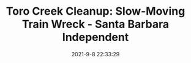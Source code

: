 ---
"title": "Toro Creek Cleanup: Slow-Moving Train Wreck - Santa Barbara Independent"
"date": "2021-9-8 22:33:29"
"feed_name": "GOOGLENEWSDRILLING"
"feed_website": "https://news.google.com/search?q=drilling%2Bincident&hl=en-US&gl=US&ceid=US:en"
"feed_rss": "https://news.google.com/rss/search?q=drilling%2Bincident&hl=en-US&gl=US&ceid=US:en"
"link": "https://www.independent.com/2021/09/08/toro-creek-cleanup-slow-moving-train-wreck/"
"file": "_posts/2021-1-1-26fb8d50a5eadef6aea4d5bd4b1b98b6c33b884c.md"
"accident": "0"
"drilling": "0"
---